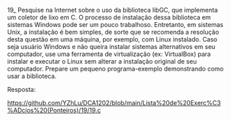 19_ Pesquise na Internet sobre 
o uso da biblioteca libGC, que 
implementa um coletor de lixo em C. 
O processo de instalação dessa 
biblioteca em sistemas Windows 
pode ser um pouco trabalhoso. 
Entretanto, em sistemas Unix, 
a instalação é bem simples, 
de sorte que se recomenda a 
resolução desta questão em uma 
máquina, por exemplo, com Linux 
instalado. Caso seja usuário 
Windows e não queira instalar 
sistemas alternativos em seu 
computador, use uma ferramenta 
de virtualização (ex: VirtualBox) 
para instalar e executar o Linux 
sem alterar a instalação original 
de seu computador. Prepare um 
pequeno programa-exemplo demonstrando
como usar a biblioteca.

Resposta:

https://github.com/YZhLu/DCA1202/blob/main/Lista%20de%20Exerc%C3%ADcios%20(Ponteiros)/19/19.c
